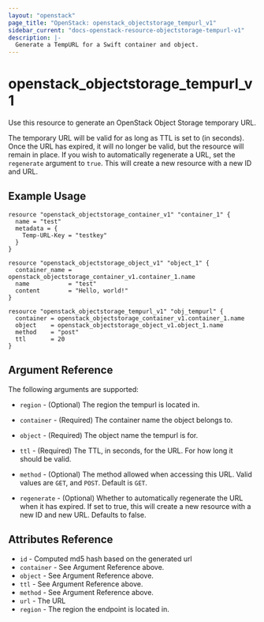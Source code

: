 ```yaml
---
layout: "openstack"
page_title: "OpenStack: openstack_objectstorage_tempurl_v1"
sidebar_current: "docs-openstack-resource-objectstorage-tempurl-v1"
description: |-
  Generate a TempURL for a Swift container and object.
---
```


# openstack\_objectstorage\_tempurl\_v1

Use this resource to generate an OpenStack Object Storage temporary URL.

The temporary URL will be valid for as long as TTL is set to (in seconds).
Once the URL has expired, it will no longer be valid, but the resource
will remain in place. If you wish to automatically regenerate a URL, set
the `regenerate` argument to `true`. This will create a new resource with
a new ID and URL.

## Example Usage

```hcl
resource "openstack_objectstorage_container_v1" "container_1" {
  name = "test"
  metadata = {
    Temp-URL-Key = "testkey"
  }
}

resource "openstack_objectstorage_object_v1" "object_1" {
  container_name = openstack_objectstorage_container_v1.container_1.name
  name           = "test"
  content        = "Hello, world!"
}

resource "openstack_objectstorage_tempurl_v1" "obj_tempurl" {
  container = openstack_objectstorage_container_v1.container_1.name
  object    = openstack_objectstorage_object_v1.object_1.name
  method    = "post"
  ttl       = 20
}
```

## Argument Reference

The following arguments are supported:

* `region` - (Optional) The region the tempurl is located in.

* `container` - (Required) The container name the object belongs to.

* `object` - (Required) The object name the tempurl is for.

* `ttl` - (Required) The TTL, in seconds, for the URL. For how long it should
  be valid.

* `method` - (Optional) The method allowed when accessing this URL.
  Valid values are `GET`, and `POST`. Default is `GET`.

* `regenerate` - (Optional) Whether to automatically regenerate the URL when
  it has expired. If set to true, this will create a new resource with a new
  ID and new URL. Defaults to false.

## Attributes Reference

* `id` - Computed md5 hash based on the generated url
* `container` - See Argument Reference above.
* `object` - See Argument Reference above.
* `ttl` - See Argument Reference above.
* `method` - See Argument Reference above.
* `url` - The URL
* `region` - The region the endpoint is located in.
